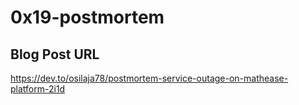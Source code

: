 # 0x19-postmortem

## Blog Post URL
https://dev.to/osilaja78/postmortem-service-outage-on-mathease-platform-2i1d
